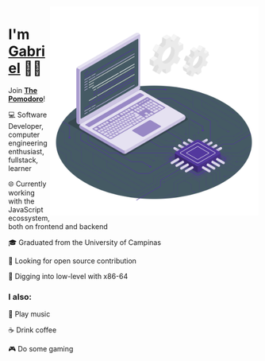 <img src="./.github/cpu.svg" width="420px" height="420px"  align='right' />

<h1>I'm <a href="https://www.linkedin.com/in/gabrielsanttana" target="_blank">Gabriel</a> 👋🏽</h1>

<p>Join <b><a href="https://thepomodoro.net" target="_blank">The Pomodoro</a></b>!</p>

<!-- ![The Pomodoro](https://img.shields.io/badge/-The%20Pomodoro-%23980FFA?style=flat-square&logo=linear&logoColor=%23ffffff&color=%23CA00F8&link=https%3A%2F%2Fthepomodoro.net) -->

<p>💻 Software Developer, computer engineering enthusiast, fullstack, learner</p>

<p>🌐 Currently working with the JavaScript ecossystem, both on frontend and backend</p>

<p>🎓 Graduated from the University of Campinas</p>

<p>📖 Looking for open source contribution</p>

<p>🔣 Digging into low-level with x86-64</p>

### I also:

🎸 Play music

☕ Drink coffee

🎮 Do some gaming
